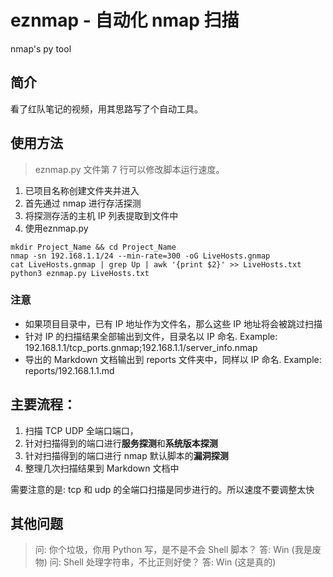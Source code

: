 # eznmap - 自动化 nmap 扫描
nmap's py tool

## 简介

看了红队笔记的视频，用其思路写了个自动工具。


 
## 使用方法

> eznmap.py 文件第 7 行可以修改脚本运行速度。

1. 已项目名称创建文件夹并进入
2. 首先通过 nmap 进行存活探测
3. 将探测存活的主机 IP 列表提取到文件中
4. 使用eznmap.py

```
mkdir Project_Name && cd Project_Name
nmap -sn 192.168.1.1/24 --min-rate=300 -oG LiveHosts.gnmap
cat LiveHosts.gnmap | grep Up | awk '{print $2}' >> LiveHosts.txt
python3 eznmap.py LiveHosts.txt
```

### 注意

- 如果项目目录中，已有 IP 地址作为文件名，那么这些 IP 地址将会被跳过扫描
- 针对 IP 的扫描结果全部输出到文件，目录名以 IP 命名. Example: 192.168.1.1/tcp_ports.gnmap;192.168.1.1/server_info.nmap
- 导出的 Markdown 文档输出到 reports 文件夹中，同样以 IP 命名. Example: reports/192.168.1.1.md



## 主要流程：
 
 1. 扫描 TCP UDP 全端口端口，
 2. 针对扫描得到的端口进行**服务探测**和**系统版本探测**
 3. 针对扫描得到的端口进行 nmap 默认脚本的**漏洞探测**
 4. 整理几次扫描结果到 Markdown 文档中
 
需要注意的是: tcp 和 udp 的全端口扫描是同步进行的。所以速度不要调整太快

## 其他问题

> 问: 你个垃圾，你用 Python 写，是不是不会 Shell 脚本？
> 答: Win (我是废物)
> 问: Shell 处理字符串，不比正则好使？
> 答: Win (这是真的)

